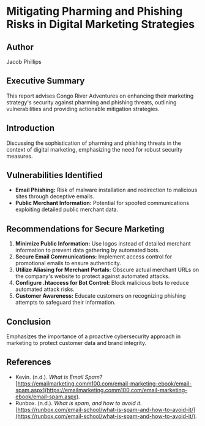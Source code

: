 # Mitigating Pharming and Phishing Risks in Digital Marketing Strategies

## Author
Jacob Phillips

## Executive Summary
This report advises Congo River Adventures on enhancing their marketing strategy's security against pharming and phishing threats, outlining vulnerabilities and providing actionable mitigation strategies.

## Introduction
Discussing the sophistication of pharming and phishing threats in the context of digital marketing, emphasizing the need for robust security measures.

## Vulnerabilities Identified
- **Email Phishing:** Risk of malware installation and redirection to malicious sites through deceptive emails.
- **Public Merchant Information:** Potential for spoofed communications exploiting detailed public merchant data.

## Recommendations for Secure Marketing
1. **Minimize Public Information:** Use logos instead of detailed merchant information to prevent data gathering by automated bots.
2. **Secure Email Communications:** Implement access control for promotional emails to ensure authenticity.
3. **Utilize Aliasing for Merchant Portals:** Obscure actual merchant URLs on the company's website to protect against automated attacks.
4. **Configure .htaccess for Bot Control:** Block malicious bots to reduce automated attack risks.
5. **Customer Awareness:** Educate customers on recognizing phishing attempts to safeguard their information.

## Conclusion
Emphasizes the importance of a proactive cybersecurity approach in marketing to protect customer data and brand integrity.

## References
- Kevin. (n.d.). *What is Email Spam?* [https://emailmarketing.comm100.com/email-marketing-ebook/email-spam.aspx](https://emailmarketing.comm100.com/email-marketing-ebook/email-spam.aspx).
- Runbox. (n.d.). *What is spam, and how to avoid it.* [https://runbox.com/email-school/what-is-spam-and-how-to-avoid-it/](https://runbox.com/email-school/what-is-spam-and-how-to-avoid-it/).
